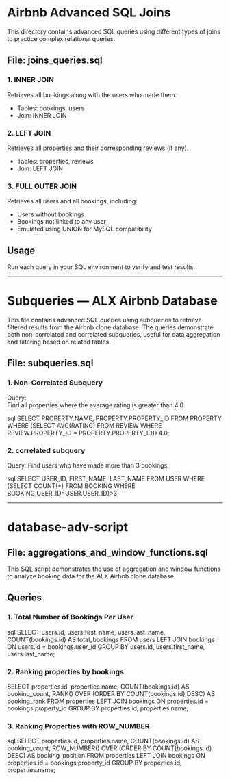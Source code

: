 # Airbnb Advanced SQL Joins

This directory contains advanced SQL queries using different types of joins to practice complex relational queries.

## File: joins_queries.sql

### 1. INNER JOIN
Retrieves all bookings along with the users who made them.
- Tables: bookings, users
- Join: INNER JOIN

### 2. LEFT JOIN
Retrieves all properties and their corresponding reviews (if any).
- Tables: properties, reviews
- Join: LEFT JOIN

### 3. FULL OUTER JOIN
Retrieves all users and all bookings, including:
- Users without bookings
- Bookings not linked to any user
- Emulated using UNION for MySQL compatibility
## Usage
Run each query in your SQL environment to verify and test results.

___________________________________________________________

# Subqueries — ALX Airbnb Database

This file contains advanced SQL queries using subqueries to retrieve filtered results from the Airbnb clone database. The queries demonstrate both non-correlated and correlated subqueries, useful for data aggregation and filtering based on related tables.

## File: subqueries.sql

### 1. Non-Correlated Subquery

Query:  
Find all properties where the average rating is greater than 4.0.

sql
SELECT PROPERTY.NAME, PROPERTY.PROPERTY_ID FROM PROPERTY
WHERE (SELECT AVG(RATING) FROM REVIEW WHERE REVIEW.PROPERTY_ID = PROPERTY.PROPERTY_ID)>4.0;

### 2. correlated subquery

Query:
Find users who have made more than 3 bookings.

sql
SELECT USER_ID, FIRST_NAME, LAST_NAME FROM USER
WHERE (SELECT COUNT(*) FROM BOOKING WHERE BOOKING.USER_ID=USER.USER_ID)>3;

____________________________________________


# database-adv-script

## File: aggregations_and_window_functions.sql

This SQL script demonstrates the use of aggregation and window functions to analyze booking data for the ALX Airbnb clone database.

## Queries

### 1. Total Number of Bookings Per User

sql
SELECT users.id, users.first_name, users.last_name, COUNT(bookings.id) AS total_bookings
FROM users
LEFT JOIN bookings ON users.id = bookings.user_id
GROUP BY users.id, users.first_name, users.last_name;

### 2. Ranking properties by bookings
SELECT properties.id, properties.name, COUNT(bookings.id) AS booking_count,
       RANK() OVER (ORDER BY COUNT(bookings.id) DESC) AS booking_rank
FROM properties
LEFT JOIN bookings ON properties.id = bookings.property_id
GROUP BY properties.id, properties.name;

### 3. Ranking Properties with ROW_NUMBER

sql
SELECT properties.id, properties.name, COUNT(bookings.id) AS booking_count,
       ROW_NUMBER() OVER (ORDER BY COUNT(bookings.id) DESC) AS booking_position
FROM properties
LEFT JOIN bookings ON properties.id = bookings.property_id
GROUP BY properties.id, properties.name;
